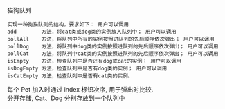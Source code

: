 猫狗队列
```
实现一种狗猫队列的结构，要求如下： 用户可以调用
add        方法，将cat类或dog类的实例放入队列中； 用户可以调用
pollAll    方法，将队列中所有的实例按照进队列的先后顺序依次弹出； 用户可以调用
pollDog    方法，将队列中dog类的实例按照进队列的先后顺序依次弹出； 用户可以调用
pollCat    方法，将队列中cat类的实例按照进队列的先后顺序依次弹出； 用户可以调用
isEmpty    方法，检查队列中是否还有dog或cat的实例； 用户可以调用
isDogEmpty 方法，检查队列中是否有dog类的实例； 用户可以调用
isCatEmpty 方法，检查队列中是否有cat类的实例。
 ```
 
每个 Pet 加入时通过 index 标识次序, 用于弹出时比较.  
分开存储, Cat、Dog 分别存放到一个队列中